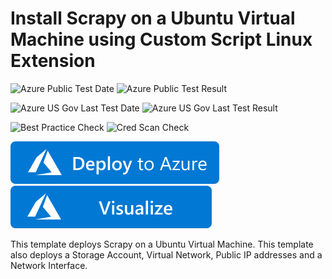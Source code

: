 # Install Scrapy on a Ubuntu Virtual Machine using Custom Script Linux Extension

![Azure Public Test Date](https://azurequickstartsservice.blob.core.windows.net/badges/application-workloads/scrapy/scrapy-on-ubuntu/PublicLastTestDate.svg)
![Azure Public Test Result](https://azurequickstartsservice.blob.core.windows.net/badges/application-workloads/scrapy/scrapy-on-ubuntu/PublicDeployment.svg)

![Azure US Gov Last Test Date](https://azurequickstartsservice.blob.core.windows.net/badges/application-workloads/scrapy/scrapy-on-ubuntu/FairfaxLastTestDate.svg)
![Azure US Gov Last Test Result](https://azurequickstartsservice.blob.core.windows.net/badges/application-workloads/scrapy/scrapy-on-ubuntu/FairfaxDeployment.svg)

![Best Practice Check](https://azurequickstartsservice.blob.core.windows.net/badges/application-workloads/scrapy/scrapy-on-ubuntu/BestPracticeResult.svg)
![Cred Scan Check](https://azurequickstartsservice.blob.core.windows.net/badges/application-workloads/scrapy/scrapy-on-ubuntu/CredScanResult.svg)

[![Deploy To Azure](https://raw.githubusercontent.com/Azure/azure-quickstart-templates/master/1-CONTRIBUTION-GUIDE/images/deploytoazure.svg?sanitize=true)](https://portal.azure.com/#create/Microsoft.Template/uri/https%3A%2F%2Fraw.githubusercontent.com%2FAzure%2Fazure-quickstart-templates%2Fmaster%2Fapplication-workloads%2Fscrapy%2Fscrapy-on-ubuntu%2Fazuredeploy.json)  [![Visualize](https://raw.githubusercontent.com/Azure/azure-quickstart-templates/master/1-CONTRIBUTION-GUIDE/images/visualizebutton.svg?sanitize=true)](http://armviz.io/#/?load=https%3A%2F%2Fraw.githubusercontent.com%2FAzure%2Fazure-quickstart-templates%2Fmaster%2Fapplication-workloads%2Fscrapy%2Fscrapy-on-ubuntu%2Fazuredeploy.json)

This template deploys Scrapy on a Ubuntu Virtual Machine. This template also deploys a Storage Account, Virtual Network, Public IP addresses and a Network Interface.


